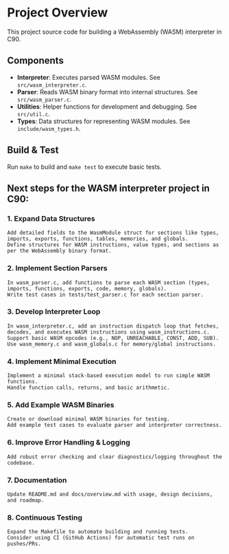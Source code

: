# Project Overview

This project source code for building a WebAssembly (WASM) interpreter in C90.

## Components

- **Interpreter**: Executes parsed WASM modules. See `src/wasm_interpreter.c`.
- **Parser**: Reads WASM binary format into internal structures. See `src/wasm_parser.c`.
- **Utilities**: Helper functions for development and debugging. See `src/util.c`.
- **Types**: Data structures for representing WASM modules. See `include/wasm_types.h`.

## Build & Test

Run `make` to build and `make test` to execute basic tests.

## Next steps for the WASM interpreter project in C90:

### 1. Expand Data Structures

    Add detailed fields to the WasmModule struct for sections like types, imports, exports, functions, tables, memories, and globals.
    Define structures for WASM instructions, value types, and sections as per the WebAssembly binary format.

### 2. Implement Section Parsers

    In wasm_parser.c, add functions to parse each WASM section (types, imports, functions, exports, code, memory, globals).
    Write test cases in tests/test_parser.c for each section parser.

### 3. Develop Interpreter Loop

    In wasm_interpreter.c, add an instruction dispatch loop that fetches, decodes, and executes WASM instructions using wasm_instructions.c.
    Support basic WASM opcodes (e.g., NOP, UNREACHABLE, CONST, ADD, SUB).
    Use wasm_memory.c and wasm_globals.c for memory/global instructions.

### 4. Implement Minimal Execution

    Implement a minimal stack-based execution model to run simple WASM functions.
    Handle function calls, returns, and basic arithmetic.

### 5. Add Example WASM Binaries

    Create or download minimal WASM binaries for testing.
    Add example test cases to evaluate parser and interpreter correctness.

### 6. Improve Error Handling & Logging

    Add robust error checking and clear diagnostics/logging throughout the codebase.

### 7. Documentation

    Update README.md and docs/overview.md with usage, design decisions, and roadmap.

### 8. Continuous Testing

    Expand the Makefile to automate building and running tests.
    Consider using CI (GitHub Actions) for automatic test runs on pushes/PRs.


